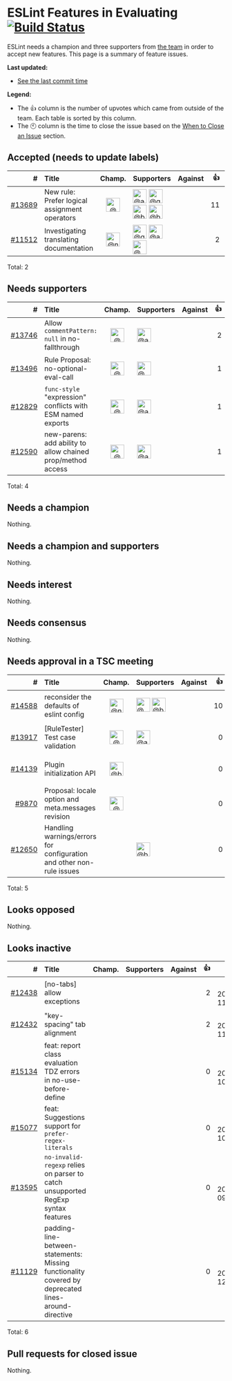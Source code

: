 # ESLint Features in Evaluating [![Build Status](https://github.com/mysticatea/eslint-evaluating-issues/workflows/Build/badge.svg)](https://github.com/mysticatea/eslint-evaluating-issues/actions)

ESLint needs a champion and three supporters from [the team](https://github.com/eslint/eslint#team) in order to accept new features.
This page is a summary of feature issues.

**Last updated:**

- [See the last commit time](https://github.com/mysticatea/eslint-evaluating-issues/commits/master/README.md)

**Legend:**

- The 👍 column is the number of upvotes which came from outside of the team. Each table is sorted by this column.
- The 🕙 column is the time to close the issue based on the [When to Close an Issue](https://eslint.org/docs/maintainer-guide/issues#when-to-close-an-issue) section.

## Accepted (needs to update labels)

| # | Title | Champ. | Supporters | Against | 👍 | 🕙 |
|--:|:------|:------:|:-----------|:--------|---:|:--:|
| [#13689](https://github.com/eslint/eslint/issues/13689) | New rule: Prefer logical assignment operators | <img alt="@mdjermanovic" src="https://github.com/mdjermanovic.png" width="32px" height="32px"> | <img alt="@anikethsaha" src="https://github.com/anikethsaha.png" width="32px" height="32px"> <img alt="@g-plane" src="https://github.com/g-plane.png" width="32px" height="32px"> <img alt="@btmills" src="https://github.com/btmills.png" width="32px" height="32px"> <img alt="@brettz9" src="https://github.com/brettz9.png" width="32px" height="32px"> |  | 11 | ⌛ 2020-10-05 |
| [#11512](https://github.com/eslint/eslint/issues/11512) | Investigating translating documentation | <img alt="@nzakas" src="https://github.com/nzakas.png" width="32px" height="32px"> | <img alt="@g-plane" src="https://github.com/g-plane.png" width="32px" height="32px"> <img alt="@aladdin-add" src="https://github.com/aladdin-add.png" width="32px" height="32px"> <img alt="@mysticatea" src="https://github.com/mysticatea.png" width="32px" height="32px"> |  | 2 | ⌛ 2019-04-05 |

Total: 2

## Needs supporters

| # | Title | Champ. | Supporters | Against | 👍 | 🕙 |
|--:|:------|:------:|:-----------|:--------|---:|:--:|
| [#13746](https://github.com/eslint/eslint/issues/13746) | Allow `commentPattern: null` in no-fallthrough | <img alt="@mdjermanovic" src="https://github.com/mdjermanovic.png" width="32px" height="32px"> | <img alt="@anikethsaha" src="https://github.com/anikethsaha.png" width="32px" height="32px"> |  | 2 | ⌛ 2020-10-30 |
| [#13496](https://github.com/eslint/eslint/issues/13496) | Rule Proposal: no-optional-eval-call | <img alt="@mysticatea" src="https://github.com/mysticatea.png" width="32px" height="32px"> | <img alt="@mdjermanovic" src="https://github.com/mdjermanovic.png" width="32px" height="32px"> |  | 1 | ⌛ 2020-08-06 |
| [#12829](https://github.com/eslint/eslint/issues/12829) | `func-style` "expression" conflicts with ESM named exports | <img alt="@mdjermanovic" src="https://github.com/mdjermanovic.png" width="32px" height="32px"> | <img alt="@anikethsaha" src="https://github.com/anikethsaha.png" width="32px" height="32px"> |  | 1 | ⌛ 2020-02-15 |
| [#12590](https://github.com/eslint/eslint/issues/12590) | new-parens: add ability to allow chained prop/method access | <img alt="@mdjermanovic" src="https://github.com/mdjermanovic.png" width="32px" height="32px"> | <img alt="@anikethsaha" src="https://github.com/anikethsaha.png" width="32px" height="32px"> |  | 1 | ⌛ 2019-12-13 |

Total: 4

## Needs a champion

Nothing.

## Needs a champion and supporters

Nothing.

## Needs interest

Nothing.

## Needs consensus

Nothing.

## Needs approval in a TSC meeting

| # | Title | Champ. | Supporters | Against | 👍 | 🕙 |
|--:|:------|:------:|:-----------|:--------|---:|:--:|
| [#14588](https://github.com/eslint/eslint/issues/14588) | reconsider the defaults of eslint config | <img alt="@nzakas" src="https://github.com/nzakas.png" width="32px" height="32px"> | <img alt="@mysticatea" src="https://github.com/mysticatea.png" width="32px" height="32px"> <img alt="@bmish" src="https://github.com/bmish.png" width="32px" height="32px"> |  | 10 | ⌛ 2021-06-04 |
| [#13917](https://github.com/eslint/eslint/issues/13917) | [RuleTester] Test case validation | <img alt="@mdjermanovic" src="https://github.com/mdjermanovic.png" width="32px" height="32px"> | <img alt="@anikethsaha" src="https://github.com/anikethsaha.png" width="32px" height="32px"> |  | 0 | ⌛ 2020-12-31 |
| [#14139](https://github.com/eslint/eslint/issues/14139) | Plugin initialization API | <img alt="@btmills" src="https://github.com/btmills.png" width="32px" height="32px"> |  |  | 0 | ⌛ 2021-03-18 |
| [#9870](https://github.com/eslint/eslint/issues/9870) | Proposal: locale option and meta.messages revision | <img alt="@mysticatea" src="https://github.com/mysticatea.png" width="32px" height="32px"> |  |  | 0 | ⌛ 2018-02-11 |
| [#12650](https://github.com/eslint/eslint/issues/12650) | Handling warnings/errors for configuration and other non-rule issues |  | <img alt="@btmills" src="https://github.com/btmills.png" width="32px" height="32px"> |  | 0 | ⌛ 2019-12-27 |

Total: 5

## Looks opposed

Nothing.

## Looks inactive

| # | Title | Champ. | Supporters | Against | 👍 | 🕙 |
|--:|:------|:------:|:-----------|:--------|---:|:--:|
| [#12438](https://github.com/eslint/eslint/issues/12438) | [no-tabs] allow exceptions |  |  |  | 2 | ⌛ 2019-11-05 |
| [#12432](https://github.com/eslint/eslint/issues/12432) | "key-spacing" tab alignment |  |  |  | 2 | ⌛ 2019-11-04 |
| [#15134](https://github.com/eslint/eslint/pull/15134) | feat: report class evaluation TDZ errors in no-use-before-define |  |  |  | 0 | ⌛ 2021-10-25 |
| [#15077](https://github.com/eslint/eslint/pull/15077) | feat: Suggestions support for `prefer-regex-literals` |  |  |  | 0 | ⌛ 2021-10-08 |
| [#13595](https://github.com/eslint/eslint/issues/13595) | `no-invalid-regexp` relies on parser to catch unsupported RegExp syntax features |  |  |  | 0 | ⌛ 2020-09-10 |
| [#11129](https://github.com/eslint/eslint/issues/11129) | padding-line-between-statements: Missing functionality covered by deprecated lines-around-directive |  |  |  | 0 | ⌛ 2018-12-18 |

Total: 6

## Pull requests for closed issue

Nothing.

